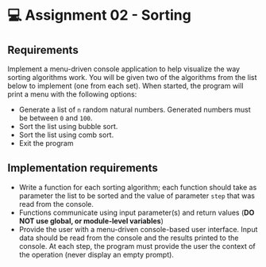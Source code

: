 
# 💻 Assignment 02 - Sorting

## Requirements
Implement a menu-driven console application to help visualize the way sorting algorithms work. You will be given two of the algorithms from the list below to implement (one from each set). When started, the program will print a menu with the following options:
- Generate a list of `n` random natural numbers. Generated numbers must be between `0` and `100`.
- Sort the list using bubble sort.
- Sort the list using comb sort.
- Exit the program


## Implementation requirements
- Write a function for each sorting algorithm; each function should take as parameter the list to be sorted and the value of parameter `step` that was read from the console.
- Functions communicate using input parameter(s) and return values (**DO NOT use global, or module-level variables**)
- Provide the user with a menu-driven console-based user interface. Input data should be read from the console and the results printed to the console. At each step, the program must provide the user the context of the operation (never display an empty prompt).

